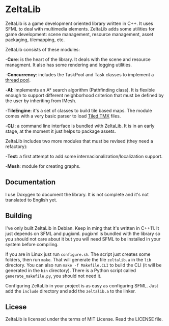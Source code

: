 ZeltaLib
==========

ZeltaLib is a game development oriented library written in C++. It uses SFML to deal with multimedia elements. ZeltaLib adds some utilities for game development: scene management, resource management, asset packaging, tilemapping, etc.

ZeltaLib consists of these modules:

-**Core**: is the heart of the library. It deals with the scene and resource managment. It also has some rendering and logging utilities.

-**Concurrency**: includes the TaskPool and Task classes to implement a [thread pool](https://en.wikipedia.org/wiki/Thread_pool).

-**AI**: implements an A* search algorithm (Pathfinding class). It is flexible enough to support different neighborhood criterion that must be defined by the user by inheriting from IMesh.

-**TileEngine**: it's a set of classes to build tile based maps. The module comes with a very basic parser to load [Tiled TMX](http://www.mapeditor.org/) files.

-**CLI**: a command line interface is bundled with ZeltaLib. It is in an early stage, at the moment it just helps to package assets.

ZeltaLib includes two more modules that must be revised (they need a refactory):

-**Text**: a first attempt to add some internacionalization/localization support.

-**Mesh**: module for creating graphs.

Documentation
--------------

I use Doxygen to document the library. It is not complete and it's not translated to English yet.

Building
--------------

I've only built ZeltaLib in Debian. Keep in ming that it's written in C++11. It just depends on SFML and pugixml. pugixml is bundled with the library so you should not care about it but you will need SFML to be installed in your system before compiling.

If you are in Linux just run `configure.sh`. The script just creates some folders, then run `make`. That will generate the file `zeltalib.a` in the `lib` directory. You can also run `make -f Makefile.CLI` to build the CLI (it will be generated in the `bin` directory). There is a Python script called `generate_makefile.py`, you should not need it.

Configuring ZeltaLib in your project is as easy as configuring SFML. Just add the `include` directory and add the `zeltalib.a` to the linker.

Licese
-------------

ZeltaLib is licensed under the terms of MIT License. Read the LICENSE file.